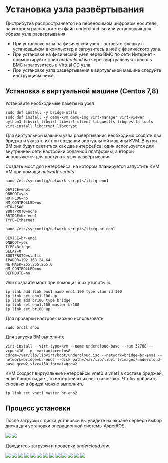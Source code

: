 # Установка узла развёртывания

Дистрибутив распространяется на переносимом цифровом носителе, на котором располагается файл undercloud.iso или установщик для образа узла развёртывания. 

* При установке узла на физический узел - вставьте флешку с установщиком в компьютер и загрузитесь в неё с физического узла. 
* При установке на физический узел через BMC по сети Интернет - примонтируйте файл _undercloud.iso_ через виртуальную консоль BMC и загрузитесь в Virtual CD узла. 
* При установке узла развёртывания в виртуальной машине следуйте инструкциям ниже 

## Установка в виртуальной машине (Centos 7,8) 

Установите необходимые пакеты на узел 
~~~shell
sudo dnf install -y bridge-utils
sudo dnf install -y qemu-kvm qemu-img virt-manager virt-viewer python3-libvirt libvirt libvirt-client libguestfs libguestfs-tools virt-install libgcrypt libxcrypt
~~~

Для виртуальной машины узла развёртывания необходимо создать два бриджа и указать их при создании виртуальной машины KVM. 
Внутри ВМ они будут светиться как два интерфейса: один используется для внутренней сети настройки облачной платформы, а второй используется для доступа к узлу развёртывания.  

Создать мост для интерфейса, на котором планируется запустить KVM VM при помощи _network-scripts_
~~~shell
nano /etc/sysconfig/network-scripts/ifcfg-eno1
~~~
~~~
DEVICE=eno1
ONBOOT=yes
HOTPLUG=no
NM_CONTROLLED=no
MTU=1500
BOOTPROTO=none
BRIDGE=br-eno1
TYPE=Ethernet
~~~
~~~shell
nano /etc/sysconfig/network-scripts/ifcfg-br-eno1
~~~
~~~
DEVICE=br-eno1
ONBOOT=yes
TYPE=Bridge
DELAY=0
BOOTPROTO=static
IPADDR=192.168.24.64
NETMASK=255.255.255.0
NM_CONTROLLED=no
DEFROUTE=no
~~~

Или создайте мост при помощи Linux утилиты _ip_
~~~shell
ip link add link eno1 name eno1.100 type vlan id 100
ip link set eno1.100 up
ip link add br100 type bridge 
ip link set eno1.100 master br100
ip link set br100 up
~~~

Для проверки настроек можно использовать 
~~~shell
sudo brctl show
~~~

Для запуска ВМ выполните
~~~shell
virt-install --virt-type=kvm --name undercloud-base --ram 32768 --vcpus=16 --os-variant=centos8 --cdrom=/var/lib/libvirt/boot/undercloud.iso --network=bridge=br-eno1 --network=bridge=br-eno2 --disk path=/var/lib/libvirt/images/undercloud-base.qcow2,size=150,format=qcow2
~~~

KVM создаст виртуальные интерфейсы vnet0 и vnet1 в составе бриджей, если бридж падает, то интерфейсы из него исчезают. Чтобы добавить снова их в бридж можно выполнить
~~~shell
ip link set vnet1 master br-eno2
~~~

## Процесс установки 

После загрузки с диска установки вы увидите на экране сервера выбор диска для установки операционной системы AsperitOS. 

![](../../images/undercloud-1.png)
![](../../images/undercloud-2.png)

Дождитесь загрузки и проверки _undercloud.raw_. 

![](../../images/undercloud-3.png)
![](../../images/undercloud-4.png)
![](../../images/undercloud-5.png)
![](../../images/undercloud-6.png)
![](../../images/undercloud-7.png)
![](../../images/undercloud-8.png)
![](../../images/undercloud-9.png)
![](../../images/undercloud-10.png)
![](../../images/undercloud-11.png)
![](../../images/undercloud-12.png)
![](../../images/undercloud-13.png)
![](../../images/undercloud-14.png)
![](../../images/undercloud-15.png)
